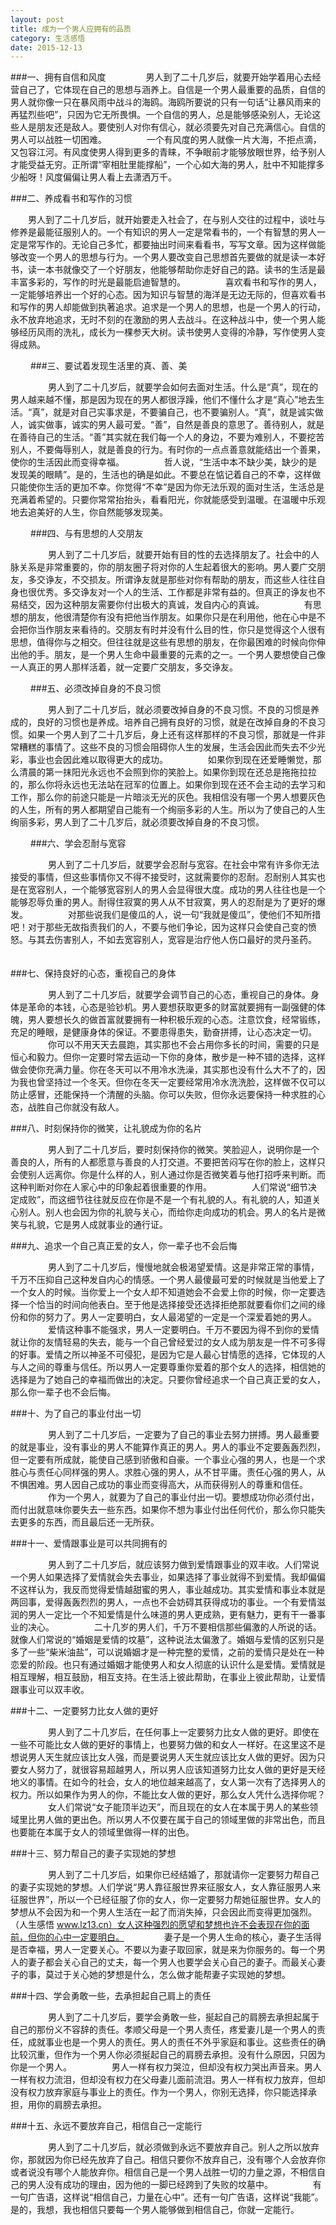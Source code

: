 ```yaml
---
layout: post
title: 成为一个男人应拥有的品质
category: 生活感悟
date: 2015-12-13
---
```


###一、拥有自信和风度
　　
　　男人到了二十几岁后，就要开始学着用心去经营自己了，它体现在自己的思想与涵养上。自信是一个男人最重要的品质，自信的男人就你像一只在暴风雨中战斗的海鸥。海鸥所要说的只有一句话“让暴风雨来的再猛烈些吧”，只因为它无所畏惧。一个自信的男人，总是能够感染别人，无论这些人是朋友还是敌人。要使别人对你有信心，就必须要先对自己充满信心。自信的男人可以战胜一切困难。
　　
　　一个有风度的男人就像一片大海，不拒点滴，又包容江河。有风度使男人得到更多的青睐，不争眼前才能够放眼世界，给予别人才能受益无穷。正所谓“宰相肚里能撑船”，一个心如大海的男人，肚中不知能撑多少船呀！风度偏偏让男人看上去潇洒万千。

<!-- more -->


###二、养成看书和写作的习惯
　　

　　男人到了二十几岁后，就开始要走入社会了，在与别人交往的过程中，谈吐与修养是最能征服别人的。一个有知识的男人一定是常看书的，一个有智慧的男人一定是常写作的。无论自己多忙，都要抽出时间来看看书，写写文章。因为这样做能够改变一个男人的思想与行为。一个男人要改变自己思想首先要做的就是读一本好书，读一本书就像交了一个好朋友，他能够帮助你走好自己的路。读书的生活是最丰富多彩的，写作的时光是最能启迪智慧的。
　　
　　喜欢看书和写作的男人，一定能够培养出一个好的心态。因为知识与智慧的海洋是无边无际的，但喜欢看书和写作的男人却能做到执著追求。追求是一个男人的思想，也是一个男人的行动，永不放弃地追求，无时不刻的在激励的男人去战斗。在这种战斗中，使一个男人能够经历风雨的洗礼，成长为一棵参天大树。读书使男人变得的冷静，写作使男人变得成熟。

　　
###三、要试着发现生活里的真、善、美

　　
　　男人到了二十几岁后，就要学会如何去面对生活。什么是“真”，现在的男人越来越不懂，那是因为现在的男人都很浮躁，他们不懂什么才是“真心”地去生活。“真”，就是对自己实事求是，不要骗自己，也不要骗别人。“真”，就是诚实做人，诚实做事，诚实的男人最可爱。“善”，自然是善良的意思了。善待别人，就是在善待自己的生活。“善”其实就在我们每一个人的身边，不要为难别人，不要挖苦别人，不要侮辱别人，就是善良的行为。有时你的一点点善意就能结出一个善果，使你的生活因此而变得幸福。
　　
　　哲人说，“生活中本不缺少美，缺少的是发现美的眼睛”。是的，生活也的确是如此。不要总在惦记着自己的不幸，这样做只能使你生活的更加不幸。你觉得“不幸”是因为你无法乐观的面对生活，生活总是充满着希望的。只要你常常抬抬头，看看阳光，你就能感受到温暖。在温暖中乐观地去追美好的人生，你自然能够发现美。

　　
###四、与有思想的人交朋友

　　
　　男人到了二十几岁后，就要开始有目的性的去选择朋友了。社会中的人脉关系是非常重要的，你的朋友圈子将对你的人生起着很大的影响。男人要广交朋友，多交诤友，不交损友。所谓诤友就是那些对你有帮助的朋友，而这些人往往自身也很优秀。多交诤友对一个人的生活、工作都是非常有益的。但真正的诤友也不易结交，因为这种朋友需要你付出极大的真诚，发自内心的真诚。
　　
　　有思想的朋友，他很清楚你有没有把他当作朋友。如果你只是在利用他，他在心中是不会把你当作朋友来看待的。交朋友有时并没有什么目的性，你只是觉得这个人很有思想，值得你与之相交。但往往就是这些有思想的朋友，在你最困难的时候向你伸出他的手。朋友，是一个男人生命中最重要的元素的之一。一个男人要想使自己像一人真正的男人那样活着，就一定要广交朋友，多交诤友。

　　
###五、必须改掉自身的不良习惯

　　
　　男人到了二十几岁后，就必须要改掉自身的不良习惯。不良的习惯是养成的，良好的习惯也是养成。培养自己拥有良好的习惯，就是在改掉自身的不良习惯。如果一个男人到了二十几岁后，身上还有这样那样的不良习惯，那就是一件非常糟糕的事情了。这些不良的习惯会阻碍你人生的发展，生活会因此而失去不少光彩，事业也会因此难以取得更大的成功。
　　
　　如果你到现在还爱睡懒觉，那么清晨的第一抹阳光永远也不会照到你的笑脸上。如果你到现在还总是拖拖拉拉的，那么你将永远也无法站在冠军的位置上。如果你到现在还不会主动的去学习和工作，那么你的前途只能是一片暗淡无光的灰色。我相信没有哪一个男人想要灰色的人生，所有的男人都期望自己能有一个绚丽多彩的人生。所以为了使自己的人生绚丽多彩，男人到了二十几岁后，就必须要改掉自身的不良习惯。

　　
###六、学会忍耐与宽容

　　
　　男人到了二十几岁后，就要学会忍耐与宽容。在社会中常有许多你无法接受的事情，但这些事情你又不得不接受时，这就需要你的忍耐。忍耐别人其实也是在宽容别人，一个能够宽容别人的男人会显得很大度。成功的男人往往也是一个能够忍辱负重的男人。耐得住寂寞的男人从不甘寂寞，男人的忍耐是为了更好的爆发。
　　
　　对那些说我们是傻瓜的人，说一句“我就是傻瓜”，使他们不知所措吧！对于那些无故指责我们的人，不要与他们争论，因为这样只会使自己变的愤怒。与其去伤害别人，不如去宽容别人，宽容是治疗他人伤口最好的灵丹圣药。
　　

###七、保持良好的心态，重视自己的身体

　　
　　男人到了二十几岁后，就要学会调节自己的心态，重视自己的身体。身体是革命的本钱，心态是验钞机。男人要想获取更多的财富就要拥有一副强健的体魄，男人要想长久的做首富就要拥有一种积极乐观的心态。注意饮食，经常锻练，充足的睡眼，是健康身体的保证。不要患得患失，勤奋拼搏，让心态决定一切。
　　
　　你可以不用天天去晨跑，其实那也不会占用你多长的时间，需要的只是恒心和毅力。但你一定要时常去运动一下你的身体，散步是一种不错的选择，这样做会使你充满力量。你在冬天可以不用冷水洗澡，其实那也没有什么大不了的，因为我也曾坚持过一个冬天。但你在冬天一定要经常用冷水洗洗脸，这样做不仅可以防止感冒，还能保持一个清醒的头脑。你可以失败，但你永远要保持一种求胜的心态，战胜自己你就没有敌人。
　　

###八、时刻保持你的微笑，让礼貌成为你的名片

　　
　　男人到了二十几岁后，要时刻保持你的微笑。笑脸迎人，说明你是一个善良的人，所有的人都愿意与善良的人打交道。不要把苦闷写在你的脸上，这样只会使别人远离你。你是什么样的人，别人通过你是否微笑着与他打招呼来判断。而这种判断对你在人家心中的印象起着很重要的作用。
　　
　　人们常说“细节决定成败”，而这细节往往就反应在你是不是一个有礼貌的人。有礼貌的人，知道关心别人。别人也会因为你的礼貌与关心，而给你走向成功的机会。男人的名片是微笑与礼貌，它是男人成就事业的通行证。
　　

###九、追求一个自己真正爱的女人，你一辈子也不会后悔

　　
　　男人到了二十几岁后，慢慢地就会极渴望爱情。这是非常正常的事情，千万不压抑自己这种发自内心的情感。一个男人最傻最可爱的时候就是当他爱上了一个女人的时候。当你爱上一个女人却不知道她会不会爱上你的时候，你一定要选择一个恰当的时间向他表白。至于他是选择接受还选择拒绝那就要看你们之间的缘份和你的努力了。男人一定要明白，女人最渴望的一定是一个深爱着她的男人。
　　
　　爱情这种事不能强求，男人一定要明白。千万不要因为得不到你的爱情就让你的友情轻易的失去，能与一个自己曾经爱过的女人成为朋友是一件不可多得的好事。爱情之所以神圣不可侵犯，是因为它是人最心甘情愿的选择，它体现的人与人之间的尊重与信任。所以男人一定要尊重你爱着的那个女人的选择，相信她的选择是为了她自己的幸福而做出的决定。只要你曾经追求一个自己真正爱的女人，那么你一辈子也不会后悔。
　　

###十、为了自己的事业付出一切

　　
　　男人到了二十几岁后，一定要为了自己的事业去努力拼搏。男人最重要的就是事业，没有事业的男人不能算作真正的男人。男人的事业不定要轰轰烈烈，但一定要有所成就，能使自己感到骄傲和自豪。一个事业心强的男人，也是一个求胜心与责任心同样强的男人。求胜心强的男人，从不甘平庸。责任心强的男人，从不惧困难。男人因自己成功的事业而变得高大，从而获得别人的尊重和信任。
　　
　　作为一个男人，就要为了自己的事业付出一切。要想成功你必须付出，而付出就意味你要失去一些东西。如果你不想为事业付出任何代价，那么你只能失去更多的东西，而且最后还一无所获。
　　

###十一、爱情跟事业是可以共同拥有的

　　
　　男人到了二十几岁后，就应该努力做到爱情跟事业的双丰收。人们常说一个男人如果选择了爱情就会失去事业，如果选择了事业就得不到爱情。我却偏偏不这样认为，我反而觉得爱情越甜蜜的男人，事业越成功。其实爱情和事业本就是两回事，爱得轰轰烈烈的男人，一点也不会妨碍其获得成功的事业。一个有爱情滋润的男人一定比一个不知爱情是什么味道的男人更成熟，更有魅力，更有干一番事业的决心。
　　
　　二十几岁的男人们，千万不要相信那些偏激的人所说的话。就像人们常说的“婚姻是爱情的坟墓”，这种说法太偏激了。婚姻与爱情的区别只是多了一些“柴米油盐”，可以说婚姻才是一种完整的爱情，之前的爱情只是处在一种恋爱的阶段。也只有通过婚姻才能使男人和女人彻底的认识什么是爱情。爱情就是相互理解，相互鼓励，相互支持。在生活上彼此帮助，在事业上彼此帮助，让爱情跟事业可以双丰收。
　　

###十二、一定要努力比女人做的更好

　　
　　男人到了二十几岁后，在任何事上一定要努力比女人做的更好。即使在一些不可能比女人做的更好的事情上，也要努力做的和女人一样好。在这里这不是想说男人天生就应该比女人强，而是要说男人天生就应该比女人做的更好。因为只要女人努力了，就很容易超越男人，所以男人应该知道努力比女人做的更好是天经地义的事情。在如今的社会，女人的地位越来越高了，女人第一次有了选择男人的权力。所以如果作为男人的你，不能比女人做的更好，那么女人凭什么选择你呢？
　　
　　女人们常说“女子能顶半边天”，而且现在的女人在本属于男人的某些领域里比男人做的更出色。所以男人不仅要在属于自己的领域里做的非常出色，而且也要能在本属于女人的领域里做得一样的出色。
　　

###十三、努力帮自己的妻子实现她的梦想

　　
　　男人到了二十几岁后，如果你已经结婚了，那就请你一定要努力帮自己的妻子实现她的梦想。人们学说“男人靠征服世界来征服女人，女人靠征服男人来征服世界”，所以一个已经征服了你的女人，你一定要努力帮她征服世界。女人的梦想从不会因为和一个男人生活在一起了而消失掉，只会因此而变得更加强烈。（人生感悟  www.lz13.cn）女人这种强烈的愿望和梦想也许不会表现在你的面前，但你的心中一定要明白。
　　
　　妻子是一个男人生命的核心，妻子生活得是否幸福，男人一定要关心。不要以为妻子取回家，就是来为你服务的。每一个男人的妻子都会关心自己的丈夫，每一个男人也要学会关心自己的妻子。而最关心妻子的事，莫过于关心她的梦想是什么，怎么做才能帮妻子实现她的梦想。
　　

###十四、学会勇敢一些，去承担起自己肩上的责任

　　
　　男人到了二十几岁后，要学会勇敢一些，挻起自己的肩膀去承担起属于自己的那份义不容辞的责任。孝顺父母是一个男人责任，疼爱妻儿是一个男人的责任，成就事业也是一个男人的责任。男人的责任不外乎家庭和事业。这些责任的确比较沉重，但作为一个男人你必须挻起自己的肩膀去承担。没有什么原因，只因为你是一个男人。
　　
　　男人一样有权力哭泣，但却没有权力哭出声音来。男人一样有权力流泪，但却没有权力在父母妻儿面前流泪。男人一样有权力放弃，但却没有权力放弃家庭与事业上的责任。作为一个男人，你别无选择，你只能选择承担，用你的肩膀去承担。
　　

###十五、永远不要放弃自己，相信自己一定能行

　　
　　男人到了二十几岁后，就必须做到永远不要放弃自己。别人之所以放弃你，那就因为你已经先放弃了自己。相信只要你不放弃自己，没有哪个人会放弃你或者说没有哪个人能放弃你。相信自己是一个男人战胜一切的力量之源，不相信自己的男人没有成功的理由，因为他的一脚已经跨到了失败的坟墓中。
　　
　　有一句广告语，这样说“相信自己，力量在心中”。还有一句广告语，这样说“我能”。是的，我想，我也相信只要每一个男人能够做到相信自己，你就一定能行。
